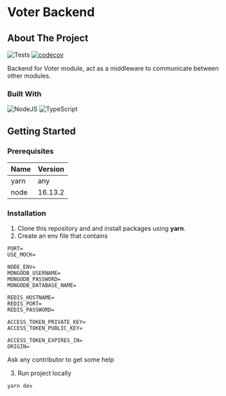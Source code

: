 # Voter Backend

## About The Project

![Tests](https://github.com/Voter-Software-Process-2022/voter-backend/actions/workflows/tests.yml/badge.svg)
[![codecov](https://codecov.io/gh/Voter-Software-Process-2022/voter-backend/branch/main/graph/badge.svg?token=E5LKK421GB)](https://codecov.io/gh/Voter-Software-Process-2022/voter-backend)

Backend for Voter module, act as a middleware to communicate between other modules.

### Built With

![NodeJS](https://img.shields.io/badge/node.js-6DA55F?style=for-the-badge&logo=node.js&logoColor=white)
![TypeScript](https://img.shields.io/badge/typescript-%23007ACC.svg?style=for-the-badge&logo=typescript&logoColor=white)

## Getting Started

### Prerequisites

| Name | Version |
|------|---------|
| yarn | any |
| node | 16.13.2 |

### Installation
1. Clone this repository and and install packages using **yarn**.
2. Create an env file that contains
```
PORT=
USE_MOCK=

NODE_ENV=
MONGODB_USERNAME=
MONGODB_PASSWORD=
MONGODB_DATABASE_NAME=

REDIS_HOSTNAME=
REDIS_PORT=
REDIS_PASSWORD=

ACCESS_TOKEN_PRIVATE_KEY=
ACCESS_TOKEN_PUBLIC_KEY=

ACCESS_TOKEN_EXPIRES_IN=
ORIGIN=
```
Ask any contributor to get some help

3. Run project locally
```
yarn dev
```
